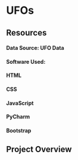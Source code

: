 # UFOs

## Resources
#### Data Source: UFO Data
#### Software Used:
#### HTML
#### CSS
#### JavaScript
#### PyCharm
#### Bootstrap

## Project Overview

